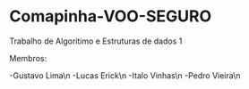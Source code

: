 # Comapinha-VOO-SEGURO

Trabalho de Algoritimo e Estruturas de dados 1 

Membros:

-Gustavo Lima\n
-Lucas Erick\n
-Italo Vinhas\n
-Pedro Vieira\n
